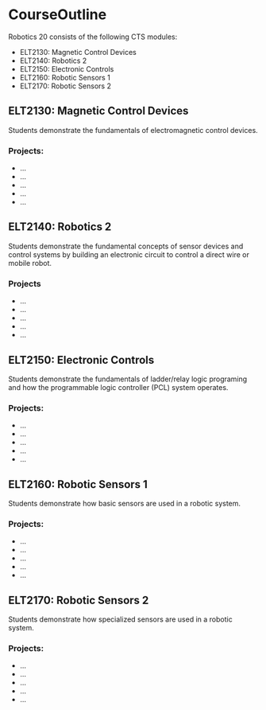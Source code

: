 # CourseOutline 

Robotics 20 consists of the following CTS modules:
 * ELT2130: Magnetic Control Devices
 * ELT2140: Robotics 2
 * ELT2150: Electronic Controls
 * ELT2160: Robotic Sensors 1
 * ELT2170: Robotic Sensors 2
 
 ## ELT2130: Magnetic Control Devices
 Students demonstrate the fundamentals of electromagnetic control devices.
 ### Projects:
  * ...
  * ...
  * ...
  * ...
  * ...

 ## ELT2140: Robotics 2
Students demonstrate the fundamental concepts of sensor devices and control systems by building an electronic circuit to control a direct wire or mobile robot.
### Projects
 * ...
 * ...
 * ...
 * ...
 * ...

## ELT2150: Electronic Controls
Students demonstrate the fundamentals of ladder/relay logic programing and how the programmable logic controller (PCL) system operates.
### Projects:
 * ...
 * ...
 * ...
 * ...
 * ...

## ELT2160: Robotic Sensors 1
Students demonstrate how basic sensors are used in a robotic system.
### Projects:
 * ...
 * ...
 * ...
 * ...
 * ...

## ELT2170: Robotic Sensors 2
Students demonstrate how specialized sensors are used in a robotic system.
### Projects: 
* ...
 * ...
 * ...
 * ...
 * ...
